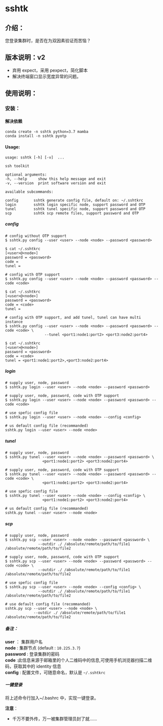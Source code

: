# sshtk

## 介绍：

您登录集群时，是否在为双因素验证而苦恼？

## 版本说明：v2

- 弃用 expect，采用 pexpect，简化脚本
- 解决终端窗口显示宽度异常的问题。

## 使用说明：

### 安装：

#### 解决依赖

```
conda create -n sshtk python=3.7 mamba
conda install -n sshtk pyotp
```

#### Usage:

```
usage: sshtk [-h] [-v]  ...

ssh toolkit

optional arguments:
-h, --help     show this help message and exit
-v, --version  print software version and exit

available subcommands:

config       sshtk generate config file, default on: ~/.sshtkrc
login        sshtk login specific node, support password and OTP
tunel        sshtk tunel specific node, support password and OTP
scp          sshtk scp remote files, support password and OTP

```

##### config

```
# config without OTP support
$ sshtk.py config --user <user> --node <node> --password <password>

$ cat ~/.sshtkrc
[<user>@<node>]
password = <password>
code =
tunel =

# config with OTP support
$ sshtk.py config --user <user> --node <node> --password <password> --code <code>

$ cat ~/.sshtkrc
[<user>@<node>]
password = <password>
code = <code>
tunel =

# config with OTP support, and add tunel, tunel can have multi instance
$ sshtk.py config --user <user> --node <node> --password <password> --code <code> \
                  --tunel <port1:node1:port2> <port3:node2:port4>

$ cat ~/.sshtkrc
[<user>@<node>]
password = <password>
code = <code>
tunel = <port1:node1:port2>,<port3:node2:port4>
```

##### login

```
# supply user, node, password
$ sshtk.py login --user <user> --node <node> --password <password>

# supply user, node, password, code with OTP support
$ sshtk.py login --user <user> --node <node> --password <password> --code <code>

# use spefic config file
$ sshtk.py login --user <user> --node <node> --config <config>

# us default config file (recommanded)
sshtk.py login --user <user> --node <node>
```

##### tunel

```
# supply user, node, password
$ sshtk.py tunel --user <user> --node <node> --password <password> \
                 <port1:node1:port2> <port3:node2:port4>

# supply user, node, password, code with OTP support
$ sshtk.py tunel --user <user> --node <node> --password <password> --code <code> \
                 <port1:node1:port2> <port3:node2:port4>

# use spefic config file
$ sshtk.py tunel --user <user> --node <node> --config <config> \
                 <port1:node1:port2> <port3:node2:port4>

# us default config file (recommanded)
sshtk.py tunel --user <user> --node <node>
```

##### scp 

```
# supply user, node, password
$ sshtk.py scp --user <user> --node <node> --password <password> \
               --outdir ./ /absolute/remote/path/to/file1 /absolute/remote/path/to/file2

# supply user, node, password, code with OTP support
$ sshtk.py scp --user <user> --node <node> --password <password> --code <code> \
               --outdir ./ /absolute/remote/path/to/file1 /absolute/remote/path/to/file2

# use spefic config file
$ sshtk.py scp --user <user> --node <node> --config <config> \
               --outdir ./ /absolute/remote/path/to/file1 /absolute/remote/path/to/file2

# use default config file (recommanded)
sshtk.py scp --user <user> --node <node> \
             --outdir ./ /absolute/remote/path/to/file1 /absolute/remote/path/to/file2
```

##### 备注：

**user** ： 集群用户名  
**node** : 集群节点 (default : `10.225.3.7`)  
**password** : 登录集群的密码  
**code** :此信息来源于邮箱里的个人二维码中的信息,可使用手机浏览器扫描二维码，获取其中的 identity 信息  
**config** : 配置文件，可随意命名，默认是 `~/.sshtkrc`

##### 一键登录

将上述命令行加入~/.bashrc 中，实现一键登录。

**注意**：

- 千万不要外传，万一被集群管理员封了就......
